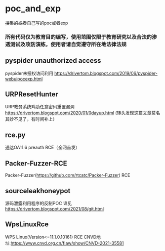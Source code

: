 # poc_and_exp
~~搜集的或者~~自己写的poc或者exp
### 所有代码仅为教育目的编写，使用范围仅限于教育研究以及合法的渗透测试及攻防演练，使用者请自觉遵守所在地法律法规

## pyspider unauthorized access
pyspider未授权访问利用
https://drivertom.blogspot.com/2019/06/pyspider-webuipocexp.html

## URPResetHunter
URP教务系统鸡肋任意密码重置漏洞
https://drivertom.blogspot.com/2020/01/0dayup.html
(转头发现这篇文章莫名其妙不见了，有时间补上）

## rce.py
通达OA11.6 preauth RCE（全网首发）

## Packer-Fuzzer-RCE
Packer-Fuzzer(https://github.com/rtcatc/Packer-Fuzzer) RCE 

## sourceleakhoneypot
源码泄露利用程序的反制POC
详见 https://drivertom.blogspot.com/2021/08/git.html

## WpsLinuxRce
WPS Linux(Version<=11.1.0.10161) RCE 
CNVD地址:https://www.cnvd.org.cn/flaw/show/CNVD-2021-35581
